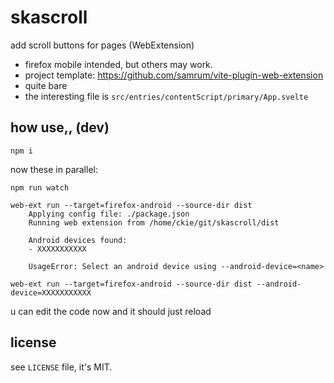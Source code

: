 # skascroll

add scroll buttons for pages (WebExtension)

- firefox mobile intended, but others may work.
- project template: https://github.com/samrum/vite-plugin-web-extension
- quite bare
- the interesting file is `src/entries/contentScript/primary/App.svelte`

## how use,, (dev)

```
npm i
```

now these in parallel:

```
npm run watch
```

```
web-ext run --target=firefox-android --source-dir dist
    Applying config file: ./package.json
    Running web extension from /home/ckie/git/skascroll/dist

    Android devices found:
    - XXXXXXXXXXX

    UsageError: Select an android device using --android-device=<name>

web-ext run --target=firefox-android --source-dir dist --android-device=XXXXXXXXXXX
```

u can edit the code now and it should just reload 

## license
see `LICENSE` file, it's MIT.

